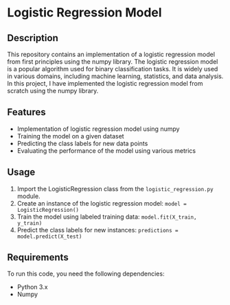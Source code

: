# Logistic Regression Model

## Description

This repository contains an implementation of a logistic regression model from first principles using the numpy library. The logistic regression model is a popular algorithm used for binary classification tasks. It is widely used in various domains, including machine learning, statistics, and data analysis. In this project, I have implemented the logistic regression model from scratch using the numpy library.

## Features

- Implementation of logistic regression model using numpy
- Training the model on a given dataset
- Predicting the class labels for new data points
- Evaluating the performance of the model using various metrics

## Usage
1. Import the LogisticRegression class from the `logistic_regression.py` module.
2. Create an instance of the logistic regression model: `model = LogisticRegression()`
3. Train the model using labeled training data: `model.fit(X_train, y_train)`
4. Predict the class labels for new instances: `predictions = model.predict(X_test)`

## Requirements

To run this code, you need the following dependencies:

- Python 3.x
- Numpy
